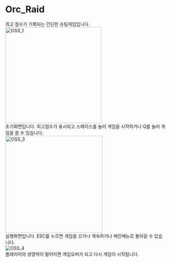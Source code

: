 # Orc_Raid
최고 점수가 기록되는 간단한 슈팅게임입니다.  
<img width="301" alt="OSS_1" src="https://user-images.githubusercontent.com/71214574/206875833-aca62d6c-419b-48da-98d7-b5d2431e4674.PNG">  
초기화면입니다. 최고점수가 표시되고 스페이스를 눌러 게임을 시작하거나 Q를 눌러 게임을 끌 수 있습니다.  
<img width="304" alt="OSS_3" src="https://user-images.githubusercontent.com/71214574/206875934-6702233a-abe9-4879-b7fa-d17576f82b9f.PNG">  
실행화면입니다. ESC를 누르면 게임을 끄거나 계속하거나 메인메뉴로 돌아갈 수 있습니다.  
![OSS_4](https://user-images.githubusercontent.com/71214574/206876044-fa41babf-5a52-4d73-ac2b-db69b4411f1c.png)  
플레이어의 생명력이 떨어지면 게임오버가 되고 다시 게임이 시작됩니다.  
